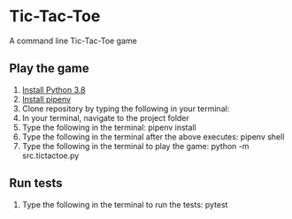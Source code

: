 # Tic-Tac-Toe
A command line Tic-Tac-Toe game
 
## Play the game
1. [Install Python 3.8](https://docs.python-guide.org/starting/installation/)
2. [Install pipenv](https://pypi.org/project/pipenv/)
3. Clone repository by typing the following in your terminal:
4. In your terminal, navigate to the project folder
5. Type the following in the terminal: pipenv install
6. Type the following in the terminal after the above executes: pipenv shell
7. Type the following in the terminal to play the game: python -m src.tictactoe.py

## Run tests
1. Type the following in the terminal to run the tests: pytest